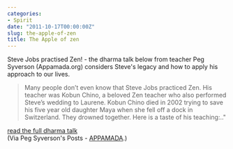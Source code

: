 ```yaml
---
categories:
- Spirit
date: "2011-10-17T00:00:00Z"
slug: the-apple-of-zen
title: The Apple of zen
---
```

Steve Jobs practised Zen! - the dharma talk below from teacher&#xa0;Peg Syverson (Appamada.org) considers Steve's legacy and how to apply his approach to our lives.

> Many people don&#x2019;t even know that Steve Jobs practiced Zen. His teacher was Kobun Chino, a beloved Zen teacher who also performed Steve&#x2019;s wedding to Laurene. Kobun Chino died in 2002 trying to save his five year old daughter Maya when she fell off a dock in Switzerland. They drowned together. Here is a taste of his teaching:.."
  
[read the full dharma talk][appamada]  
(Via Peg Syverson's Posts - [APPAMADA][appamada 2].) 

[appamada]: http://community.appamada.org/xn/detail/2712017:BlogPost:22752
[appamada 2]: http://www.appamada.org/
